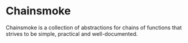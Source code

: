 # Chainsmoke

Chainsmoke is a collection of abstractions for chains of functions that strives to be simple, practical and well-documented.
